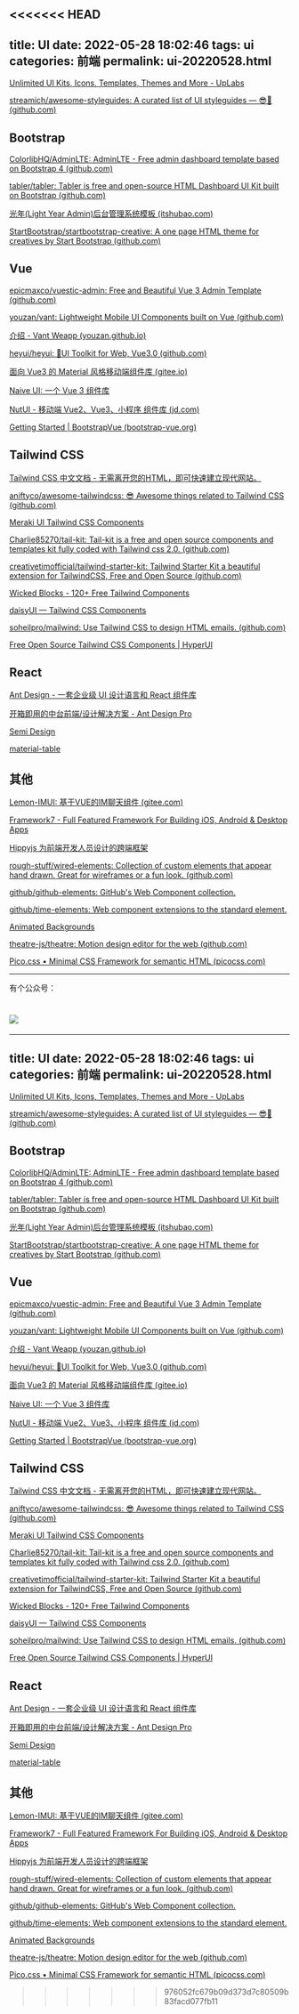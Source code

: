 <<<<<<< HEAD
---
title: UI
date: 2022-05-28 18:02:46
tags: ui
categories: 前端
permalink: ui-20220528.html
---



 [Unlimited UI Kits, Icons, Templates, Themes and More - UpLabs](https://www.uplabs.com/)    

[streamich/awesome-styleguides: A curated list of UI styleguides — 😎💄 (github.com)](https://github.com/streamich/awesome-styleguides)   

## Bootstrap

[ColorlibHQ/AdminLTE: AdminLTE - Free admin dashboard template based on Bootstrap 4 (github.com)](https://github.com/ColorlibHQ/AdminLTE)   

[tabler/tabler: Tabler is free and open-source HTML Dashboard UI Kit built on Bootstrap (github.com)](https://github.com/tabler/tabler)   

[光年(Light Year Admin)后台管理系统模板 (itshubao.com)](http://lyear.itshubao.com/index.html)

[StartBootstrap/startbootstrap-creative: A one page HTML theme for creatives by Start Bootstrap (github.com)](https://github.com/StartBootstrap/startbootstrap-creative)   

## Vue

[epicmaxco/vuestic-admin: Free and Beautiful Vue 3 Admin Template (github.com)](https://github.com/epicmaxco/vuestic-admin)   

[youzan/vant: Lightweight Mobile UI Components built on Vue (github.com)](https://github.com/youzan/vant)   

[介绍 - Vant Weapp (youzan.github.io)](https://youzan.github.io/vant-weapp/#/home)  

[heyui/heyui: 🎉UI Toolkit for Web, Vue3.0 (github.com)](https://github.com/heyui/heyui)   

[面向 Vue3 的 Material 风格移动端组件库 (gitee.io)](https://varlet.gitee.io/varlet-ui/#/zh-CN/index)   

[Naive UI: 一个 Vue 3 组件库](https://www.naiveui.com/zh-CN/light)   

[NutUI - 移动端 Vue2、Vue3、小程序 组件库 (jd.com)](https://nutui.jd.com/3x/#/)   

[Getting Started | BootstrapVue (bootstrap-vue.org)](https://bootstrap-vue.org/docs)   

## Tailwind CSS

[Tailwind CSS 中文文档 - 无需离开您的HTML，即可快速建立现代网站。](https://www.tailwindcss.cn/)   

[aniftyco/awesome-tailwindcss: 😎 Awesome things related to Tailwind CSS (github.com)](https://github.com/aniftyco/awesome-tailwindcss)   

[Meraki UI Tailwind CSS Components](https://merakiui.com/)   

[Charlie85270/tail-kit: Tail-kit is a free and open source components and templates kit fully coded with Tailwind css 2.0. (github.com)](https://github.com/Charlie85270/tail-kit)   

[creativetimofficial/tailwind-starter-kit: Tailwind Starter Kit a beautiful extension for TailwindCSS, Free and Open Source (github.com)](https://github.com/creativetimofficial/tailwind-starter-kit)   

[Wicked Blocks - 120+ Free Tailwind Components](https://wickedblocks.dev/)   

[daisyUI — Tailwind CSS Components](https://daisyui.com/)   

[soheilpro/mailwind: Use Tailwind CSS to design HTML emails. (github.com)](https://github.com/soheilpro/mailwind)   

[Free Open Source Tailwind CSS Components | HyperUI](https://www.hyperui.dev/)   

## React

[Ant Design - 一套企业级 UI 设计语言和 React 组件库](https://ant.design/index-cn)

[开箱即用的中台前端/设计解决方案 - Ant Design Pro](https://pro.ant.design/zh-CN)   

[Semi Design](https://semi.design/zh-CN/)

[material-table](https://material-table.com/#/)   

## 其他

[Lemon-IMUI: 基于VUE的IM聊天组件 (gitee.com)](https://gitee.com/june000/lemon-im)  

[Framework7 - Full Featured Framework For Building iOS, Android & Desktop Apps](https://framework7.io/)  

[Hippyjs 为前端开发人员设计的跨端框架](https://hippyjs.org/#/)   

[rough-stuff/wired-elements: Collection of custom elements that appear hand drawn. Great for wireframes or a fun look. (github.com)](https://github.com/rough-stuff/wired-elements)   

[github/github-elements: GitHub's Web Component collection.](https://github.com/github/github-elements)   

[github/time-elements: Web component extensions to the standard element.](https://github.com/github/time-elements)

[Animated Backgrounds](https://animatedbackgrounds.me/)

[theatre-js/theatre: Motion design editor for the web (github.com)](https://github.com/theatre-js/theatre)

[Pico.css • Minimal CSS Framework for semantic HTML (picocss.com)](https://picocss.com/)

---

有个公众号：

![](https://hefengbao.github.io/assets/images/eyeswap.jpg)
=======
---
title: UI
date: 2022-05-28 18:02:46
tags: ui
categories: 前端
permalink: ui-20220528.html
---



 [Unlimited UI Kits, Icons, Templates, Themes and More - UpLabs](https://www.uplabs.com/)    

[streamich/awesome-styleguides: A curated list of UI styleguides — 😎💄 (github.com)](https://github.com/streamich/awesome-styleguides)   

## Bootstrap

[ColorlibHQ/AdminLTE: AdminLTE - Free admin dashboard template based on Bootstrap 4 (github.com)](https://github.com/ColorlibHQ/AdminLTE)   

[tabler/tabler: Tabler is free and open-source HTML Dashboard UI Kit built on Bootstrap (github.com)](https://github.com/tabler/tabler)   

[光年(Light Year Admin)后台管理系统模板 (itshubao.com)](http://lyear.itshubao.com/index.html)

[StartBootstrap/startbootstrap-creative: A one page HTML theme for creatives by Start Bootstrap (github.com)](https://github.com/StartBootstrap/startbootstrap-creative)   

## Vue

[epicmaxco/vuestic-admin: Free and Beautiful Vue 3 Admin Template (github.com)](https://github.com/epicmaxco/vuestic-admin)   

[youzan/vant: Lightweight Mobile UI Components built on Vue (github.com)](https://github.com/youzan/vant)   

[介绍 - Vant Weapp (youzan.github.io)](https://youzan.github.io/vant-weapp/#/home)  

[heyui/heyui: 🎉UI Toolkit for Web, Vue3.0 (github.com)](https://github.com/heyui/heyui)   

[面向 Vue3 的 Material 风格移动端组件库 (gitee.io)](https://varlet.gitee.io/varlet-ui/#/zh-CN/index)   

[Naive UI: 一个 Vue 3 组件库](https://www.naiveui.com/zh-CN/light)   

[NutUI - 移动端 Vue2、Vue3、小程序 组件库 (jd.com)](https://nutui.jd.com/3x/#/)   

[Getting Started | BootstrapVue (bootstrap-vue.org)](https://bootstrap-vue.org/docs)   

## Tailwind CSS

[Tailwind CSS 中文文档 - 无需离开您的HTML，即可快速建立现代网站。](https://www.tailwindcss.cn/)   

[aniftyco/awesome-tailwindcss: 😎 Awesome things related to Tailwind CSS (github.com)](https://github.com/aniftyco/awesome-tailwindcss)   

[Meraki UI Tailwind CSS Components](https://merakiui.com/)   

[Charlie85270/tail-kit: Tail-kit is a free and open source components and templates kit fully coded with Tailwind css 2.0. (github.com)](https://github.com/Charlie85270/tail-kit)   

[creativetimofficial/tailwind-starter-kit: Tailwind Starter Kit a beautiful extension for TailwindCSS, Free and Open Source (github.com)](https://github.com/creativetimofficial/tailwind-starter-kit)   

[Wicked Blocks - 120+ Free Tailwind Components](https://wickedblocks.dev/)   

[daisyUI — Tailwind CSS Components](https://daisyui.com/)   

[soheilpro/mailwind: Use Tailwind CSS to design HTML emails. (github.com)](https://github.com/soheilpro/mailwind)   

[Free Open Source Tailwind CSS Components | HyperUI](https://www.hyperui.dev/)   

## React

[Ant Design - 一套企业级 UI 设计语言和 React 组件库](https://ant.design/index-cn)

[开箱即用的中台前端/设计解决方案 - Ant Design Pro](https://pro.ant.design/zh-CN)   

[Semi Design](https://semi.design/zh-CN/)

[material-table](https://material-table.com/#/)   

## 其他

[Lemon-IMUI: 基于VUE的IM聊天组件 (gitee.com)](https://gitee.com/june000/lemon-im)  

[Framework7 - Full Featured Framework For Building iOS, Android & Desktop Apps](https://framework7.io/)  

[Hippyjs 为前端开发人员设计的跨端框架](https://hippyjs.org/#/)   

[rough-stuff/wired-elements: Collection of custom elements that appear hand drawn. Great for wireframes or a fun look. (github.com)](https://github.com/rough-stuff/wired-elements)   

[github/github-elements: GitHub's Web Component collection.](https://github.com/github/github-elements)   

[github/time-elements: Web component extensions to the standard element.](https://github.com/github/time-elements)

[Animated Backgrounds](https://animatedbackgrounds.me/)

[theatre-js/theatre: Motion design editor for the web (github.com)](https://github.com/theatre-js/theatre)

[Pico.css • Minimal CSS Framework for semantic HTML (picocss.com)](https://picocss.com/)
>>>>>>> 976052fc679b09d373d7c80509b83facd077fb11
